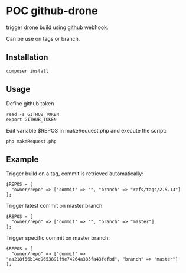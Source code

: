 # POC github-drone

trigger drone build using github webhook.

Can be use on tags or branch.

## Installation

```
composer install
```



## Usage

Define github token

```
read -s GITHUB_TOKEN
export GITHUB_TOKEN
```

Edit variable $REPOS in makeRequest.php and execute the script:

```
php makeRequest.php
```

## Example

Trigger build on a tag, commit is retrieved automatically:
```
$REPOS = [
  "owner/repo" => ["commit" => "", "branch" => "refs/tags/2.5.13"]
];
```

Trigger latest commit on master branch:
```
$REPOS = [
  "owner/repo" => ["commit" => "", "branch" => "master"]
];
```

Trigger specific commit on master branch:
```
$REPOS = [
  "owner/repo" => ["commit" => "aa218f56b14c9653891f9e74264a383fa43fefbd", "branch" => "master"]
];
```
